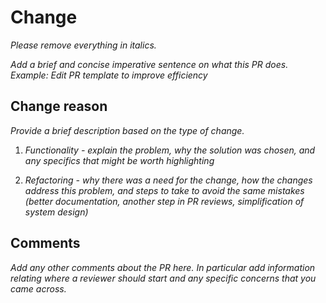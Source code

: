 # Change

_Please remove everything in italics._

_Add a brief and concise imperative sentence on what this PR does._
_Example: Edit PR template to improve efficiency_

## Change reason

_Provide a brief description based on the type of change._

1. _Functionality - explain the problem, why the solution was chosen, and any specifics that might be worth highlighting_

2. _Refactoring  - why there was a need for the change, how the changes address this problem, and steps to take to avoid the same mistakes (better documentation, another step in PR reviews, simplification of system design)_

## Comments

_Add any other comments about the PR here. In particular add information relating where a reviewer should start and any specific concerns that you came across._
